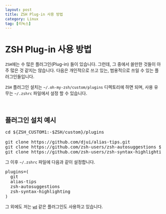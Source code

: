```yaml
---
layout: post
title: ZSH Plug-in 사용 방법
category: Linux
tag: [리눅스]
---
```

# ZSH Plug-in 사용 방법

`ZSH`에는 수 많은 플러그인(Plug-in) 들이 있습니다. 그런데, 그 중에서 쓸만한 것들이 아주 많은 것 같지는 않습니다. 다음은 개인적으로 쓰고 있는, 범용적으로 쓰일 수 있는 플러그인들입니다.

`ZSH` 플러그인 설치는 `~/.oh-my-zsh/custom/plugins` 디렉토리에 하면 되며, 사용 유무는 `~/.zshrc` 파일에서 설정 할 수 있습니다.

<br>

## 플러그인 설치 예시

<pre class="prettyprint">
cd ${ZSH_CUSTOM1:-$ZSH/custom}/plugins

git clone https://github.com/djui/alias-tips.git
git clone https://github.com/zsh-users/zsh-autosuggestions $ZSH_CUSTOM/plugins/zsh-autosuggestions
git clone https://github.com/zsh-users/zsh-syntax-highlighting.git ${ZSH_CUSTOM:-~/.oh-my-zsh/custom}/plugins/zsh-syntax-highlighting
</pre>

그 이후 `~/.zshrc` 파일에 다음과 같이 설정합니다.

<pre class="prettyprint">
plugins=(
  git
  alias-tips
  zsh-autosuggestions
  zsh-syntax-highlighting
)
</pre>

그 외에도 저는 [`wd`](https://github.com/mfaerevaag/wd) 같은 플러그인도 사용하고 있습니다.